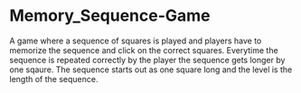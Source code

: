 # Memory_Sequence-Game
A game where a sequence of squares is played and players have to memorize the sequence and click on the correct squares. Everytime the sequence is repeated correctly by the player the sequence gets longer by one sqaure. The sequence starts out as one square long and the level is the length of the sequence.
